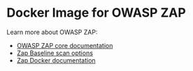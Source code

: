 # Docker Image for OWASP ZAP

Learn more about OWASP ZAP:
 * [OWASP ZAP core documentation](https://github.com/zaproxy/zaproxy)
 * [Zap Baseline scan options](https://github.com/zaproxy/zaproxy/wiki/ZAP-Baseline-Scan)
 * [Zap Docker documentation](https://github.com/zaproxy/zaproxy/wiki/Docker)

